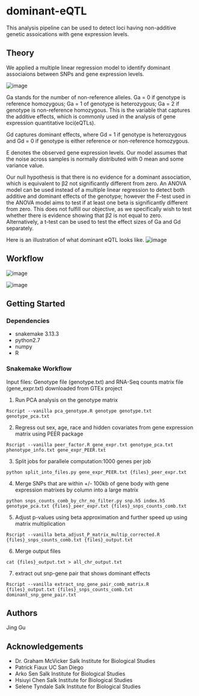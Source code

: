 # dominant-eQTL
This analysis pipeline can be used to detect loci having non-additive genetic assoications with gene expression levels. 


## Theory

We applied a multiple linear regression model to identify dominant associaions between SNPs and gene expression levels. 

![image](https://user-images.githubusercontent.com/17937089/49409717-adadf480-f716-11e8-8c8b-f01a83d8e930.png)

Ga stands for the number of non-reference alleles. Ga = 0 if genotype is reference homozygous; Ga = 1 of genotype is heterozygous; Ga = 2 if genotype is non-reference homozygous. This is the variable that captures the additive effects, which is commonly used in the analysis of gene expression quantitative loci(eQTLs).

Gd captures dominant effects, where Gd = 1 if genotype is heterozygous and Gd = 0 if genotype is either reference or non-reference homozygous. 

E denotes the observed gene expression levels. Our model assumes that the noise across samples is normally distributed with 0 mean and some variance value.

Our null hypothesis is that there is no evidence for a dominant association, which is equivalent to β2 not significantly different from zero. An ANOVA model can be used instead of a multiple linear regression to detect both additive and dominant effects of the genotype; however the F-test used in the ANOVA model aims to test if at least one beta is significantly different from zero. This does not fulfill our objective, as we specifically wish to test whether there is evidence showing that β2 is not equal to zero. Alternatively, a t-test can be used to test the effect sizes of Ga and Gd separately.

Here is an illustration of what dominant eQTL looks like.
![image](https://user-images.githubusercontent.com/17937089/49410303-0088ab80-f719-11e8-8859-77401fc4cd22.png)


## Workflow

![image](https://user-images.githubusercontent.com/17937089/49410437-72f98b80-f719-11e8-90cc-99cbdea859e6.png)

![image](https://user-images.githubusercontent.com/17937089/49410444-83116b00-f719-11e8-9ceb-1a8ead1c4e77.png)

## Getting Started
### Dependencies
* snakemake 3.13.3
* python2.7
* numpy
* R

### Snakemake Workflow
Input files: Genotype file (genotype.txt) and RNA-Seq counts matrix file (gene_expr.txt) downloaded from GTEx project
1. Run PCA analysis on the genotype matrix
```
Rscript --vanilla pca_genotype.R genotype genotype.txt genotype_pca.txt 

```

2. Regress out sex, age, race and hidden covariates from gene expression matrix using PEER package
```
Rscript --vanilla peer_factor.R gene_expr.txt genotype_pca.txt phenotype_info.txt gene_expr_PEER.txt

```

3. Split jobs for parallele computation:1000 genes per job
 ```
 python split_into_files.py gene_expr_PEER.txt {files}_peer_expr.txt

 ```
 
4. Merge SNPs that are within +/- 100kb of gene body with gene expression matrixes by column into a large matrix
```
python snps_counts_comb_by_chr_no_filter.py snp.h5 index.h5 genotype_pca.txt {files}_peer_expr.txt {files}_snps_counts_comb.txt

```
5. Adjust p-values using beta approximation and further speed up using matrix multiplication
```
Rscript --vanilla beta_adjust_P_matrix_multip_corrected.R {files}_snps_counts_comb.txt {files}_output.txt

```
6. Merge output files
```
cat {files}_output.txt > all_chr_output.txt

```
7. extract out snp-gene pair that shows dominant effects
```
Rscript --vanilla extract_snp_gene_pair_comb_matrix.R {files}_output.txt {files}_snps_counts_comb.txt dominant_snp_gene_pair.txt

```


## Authors
Jing Gu

## Acknowledgements
* Dr. Graham McVicker Salk Institute for Biological Studies
* Patrick Fiaux UC San Diego
* Arko Sen Salk Institute for Biological Studies
* Hsiuyi Chen Salk Institute for Biological Studies
* Selene Tyndale Salk Institute for Biological Studies
